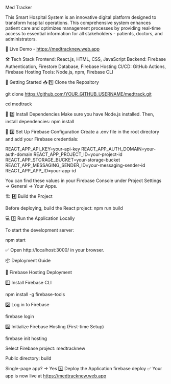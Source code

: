 Med Tracker

This Smart Hospital System is an innovative digital platform designed to transform hospital operations. This comprehensive system enhances patient care and optimizes management processes by providing real-time access to essential information for all stakeholders - patients, doctors, and administrators.


🔗 Live Demo - https://medtracknew.web.app
   
🛠 Tech Stack
Frontend: React.js, HTML, CSS, JavaScript
Backend: Firebase Authentication, Firestore Database, Firebase Hosting
CI/CD: GitHub Actions, Firebase Hosting
Tools: Node.js, npm, Firebase CLI

🚀 Getting Started
📥 1️⃣ Clone the Repository

git clone https://github.com/YOUR_GITHUB_USERNAME/medtrack.git

cd medtrack

📌 2️⃣ Install Dependencies
Make sure you have Node.js installed. Then, install dependencies:
npm install

🔑 3️⃣ Set Up Firebase Configuration
Create a .env file in the root directory and add your Firebase credentials:

REACT_APP_API_KEY=your-api-key
REACT_APP_AUTH_DOMAIN=your-auth-domain
REACT_APP_PROJECT_ID=your-project-id
REACT_APP_STORAGE_BUCKET=your-storage-bucket
REACT_APP_MESSAGING_SENDER_ID=your-messaging-sender-id
REACT_APP_APP_ID=your-app-id

You can find these values in your Firebase Console under Project Settings → General → Your Apps.

🏗 4️⃣ Build the Project

Before deploying, build the React project:
npm run build

💻 5️⃣ Run the Application Locally

To start the development server:

npm start

✅ Open http://localhost:3000/ in your browser.

📦 Deployment Guide

🔹 Firebase Hosting Deployment

1️⃣ Install Firebase CLI

npm install -g firebase-tools

2️⃣ Log in to Firebase

firebase login

3️⃣ Initialize Firebase Hosting (First-time Setup)

firebase init hosting

Select Firebase project: medtracknew

Public directory: build

Single-page app? → Yes
4️⃣ Deploy the Application
firebase deploy
✅ Your app is now live at https://medtracknew.web.app

